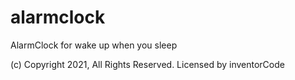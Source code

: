 # alarmclock
AlarmClock for wake up when you sleep

(c) Copyright 2021, All Rights Reserved. Licensed by inventorCode
